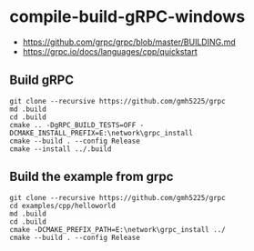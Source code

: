 # compile-build-gRPC-windows

- https://github.com/grpc/grpc/blob/master/BUILDING.md
- https://grpc.io/docs/languages/cpp/quickstart


## Build gRPC
```
git clone --recursive https://github.com/gmh5225/grpc
md .build
cd .build
cmake .. -DgRPC_BUILD_TESTS=OFF -DCMAKE_INSTALL_PREFIX=E:\network\grpc_install
cmake --build . --config Release
cmake --install ../.build
```

## Build the example from grpc
```
git clone --recursive https://github.com/gmh5225/grpc
cd examples/cpp/helloworld
md .build
cd .build
cmake -DCMAKE_PREFIX_PATH=E:\network\grpc_install ../
cmake --build . --config Release
```
